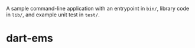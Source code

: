 A sample command-line application with an entrypoint in `bin/`, library code
in `lib/`, and example unit test in `test/`.
# dart-ems
